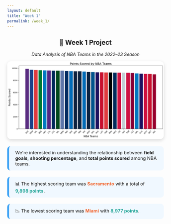 ```yaml
---
layout: default
title: "Week 1"
permalink: /week_1/
---
```


<style>
  .highlight-box {
    background-color: #f0f8ff;
    border-left: 6px solid #42A5F5;
    padding: 12px 20px;
    margin: 20px 0;
    border-radius: 10px;
    font-size: 1.05em;
  }
  .team-highlight {
    color: #F26B38;
    font-weight: bold;
  }
  .score-value {
    color: #26A69A;
    font-weight: bold;
  }
</style>

<div align="center">
  <h2 style="margin-top: 1.5em;">🏀 Week 1 Project</h2>
  <p><em>Data Analysis of NBA Teams in the 2022–23 Season</em></p>
</div>

<p align="center">
  <img src="/assets/img/NBATeamDataAnalysis.png" alt="NBA Team Scores" width="600" style="border-radius: 12px; box-shadow: 0 4px 12px rgba(0,0,0,0.15);" />
</p>

<div class="highlight-box">
  We're interested in understanding the relationship between <strong>field goals</strong>, <strong>shooting percentage</strong>, and <strong>total points scored</strong> among NBA teams.
</div>

<div class="highlight-box">
  📊 The highest scoring team was <span class="team-highlight">Sacramento</span> with a total of <span class="score-value">9,898 points</span>.
</div>

<div class="highlight-box">
  📉 The lowest scoring team was <span class="team-highlight">Miami</span> with <span class="score-value">8,977 points</span>.
</div>
